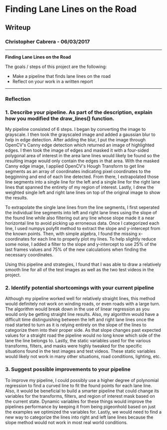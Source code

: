 # **Finding Lane Lines on the Road** 

## Writeup

### Christopher Cabrera - 06/03/2017

---

**Finding Lane Lines on the Road**

The goals / steps of this project are the following:
* Make a pipeline that finds lane lines on the road
* Reflect on your work in a written report

---

### Reflection

### 1. Describe your pipeline. As part of the description, explain how you modified the draw_lines() function.

My pipeline consisted of 6 steps.  I began by converting the image to grayscale. I then took the grayscaled image and added a gaussian blur to help in edge detection. After adding the blur, I put the image through OpenCV's Canny edge detection which returned an image of highlighted edges. I then took the image of edges and masked it with a four-sided polygonal area of interest in the area lane lines would likely be found so the resulting image would only contain the edges in that area. With the masked Canny edge image, I applied OpenCV's Hough Transform to get line segments as an array of coordinates indicating pixel coordinates to the begginning and end of each line detected.  From there, I extrapolated those line segments into a single line for the left and a single line for the right lane lines that spanned the entirety of my region of interest.  Lastly, I drew the weighted single left and right lane lines on top of the original image to show the results.

To extrapolate the single lane lines from the line segments, I first seperated the individual line segments into left and right lane lines using the slope of the found line while also filtering out any line whose slope made it a near horizontal line to avoid picking up erroneous data.  Once I categorized each line, I used numpys polyfit method to extract the slope and y-intercept from the known points. Then, with simple algebra, I found the missing x-coordinates for each line to properly plot my lines. To help slightly reduce some noise, I added a filter to the slope and y-intercept to use 25% of the last frames values and 75% of the new calculations when finding the necessary coordinates. 

Using this pipeline and strategies, I found that I was able to draw a relatively smooth line for all of the test images as well as the two test videos in the project.


### 2. Identify potential shortcomings with your current pipeline


Although my pipeline worked well for relatively straight lines, this method would definitely not work on winding roads, or even roads with a large turn.  The algorithm would break down in the use of linear regression as you would only be getting straight line results. Also, my algorithm would have a difficult time distinguishing between the left and right lane lines once the road started to turn as it is relying entirely on the slope of the lines to categorize them into their proper side. As that slope changes past expected values for a straight road the pipeline would no long know which side of the lane the line belongs to. Lastly, the static variables used for the various transforms, filters, and masks were highly tweaked for the specific situations found in the test images and test videos. These static variables would likely not work in many other situations, road conditions, lighting, etc.

### 3. Suggest possible improvements to your pipeline

To improve my pipeline, I could possibly use a higher degree of polynomial regression to find a curved line to fit the found points for each lane line. Also, it would be beneficial to build a smarter pipeline that could change its variables for the transforms, filters, and region of interest mask based on the current state. Dynamic variables for these things would improve the pipelines performance by keeping it from being pigeonhold based on just the examples we optimized the variables for. Lastly, we would need to find a new way to categorize the lines into right and left lane lines because the slope method would not work in most real world conditions.
